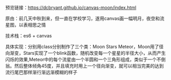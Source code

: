 预览链接：https://dcbryant.github.io/canvas-moon/index.html

原由：前几天中秋到来，但一直在学校学习，遂用canvas画一幅明月，夜空和流星图，以表相思之情

技术栈：es6 + canvas 

具体实现：分别用class分别制作了三个类：Moon Stars Meteor，Moon用了径向渐变，Stars实现了一个blink函数，随机改变每一个星星的半径大小，从而产生闪烁的效果,Meteor中的每个流星由一个半圆和一个三角形组成，类似于一个不倒翁。然后整体倾角45度，并且填充时用上一个径向渐变，就可以相当完美的达到流行尾巴那样渐行渐远渐模糊的样子